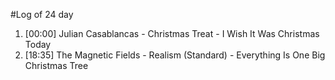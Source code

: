 #Log of 24 day

1. [00:00] Julian Casablancas - Christmas Treat - I Wish It Was Christmas Today
1. [18:35] The Magnetic Fields - Realism (Standard) - Everything Is One Big Christmas Tree
